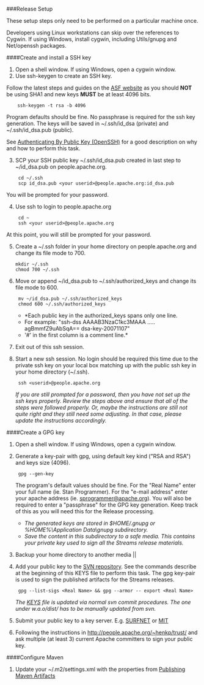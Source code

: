 ###Release Setup

These setup steps only need to be performed on a particular machine once.

Developers using Linux workstations can skip over the references to Cygwin. If using Windows, install cygwin, including Utils/gnupg and Net/openssh packages.

####Create and install a SSH key

1. Open a shell window. If using Windows, open a cygwin window.
2. Use ssh-keygen to create an SSH key.

 Follow the latest steps and guides on the [ASF website](http://www.apache.org/dev/openpgp.html#generate-key) as you should **NOT** be using SHA1 and new keys **MUST** be at least 4096 bits.

        ssh-keygen -t rsa -b 4096

 Program defaults should be fine. No passphrase is required for the ssh key generation. The keys will be saved in ~/.ssh/id_dsa (private) and ~/.ssh/id_dsa.pub (public).

  See [Authenticating By Public Key (OpenSSH)](http://www.networknewz.com/networknewz-10-20030707AuthenticatingbyPublicKeyOpenSSH.html) for a good description on why and how to perform this task.

3. SCP your SSH public key ~/.ssh/id_dsa.pub created in last step to ~/id_dsa.pub on people.apache.org.  
    
        cd ~/.ssh  
        scp id_dsa.pub <your userid>@people.apache.org:id_dsa.pub  

You will be prompted for your password.

4. Use ssh to login to people.apache.org

        cd ~    
        ssh <your userid>@people.apache.org  

  At this point, you will still be prompted for your password.

5.  Create a ~/.ssh folder in your home directory on people.apache.org and change its file mode to 700.

        mkdir ~/.ssh  
        chmod 700 ~/.ssh  

6. Move or append ~/id_dsa.pub to ~/.ssh/authorized_keys and change its file mode to 600.

        mv ~/id_dsa.pub ~/.ssh/authorized_keys
        chmod 600 ~/.ssh/authorized_keys

    *  *Each public key in the authorized_keys spans only one line.
      * For example: "ssh-dss AAAAB3NzaC1kc3MAAA ..... agBmmfZ9uAbSqA== dsa-key-20071107"
    * '#' in the first column is a comment line.*

7. Exit out of this ssh session.
8. Start a new ssh session. No login should be required this time due to the private ssh key on your local box matching up with the public ssh key in your home directory (~/.ssh).

        ssh <userid>@people.apache.org

    *If you are still prompted for a password, then you have not set up the ssh keys properly. Review the steps above and ensure that all of the steps were followed properly. Or, maybe the instructions are still not quite right and they still need some adjusting. In that case, please update the instructions accordingly.*

####Create a GPG key

1. Open a shell window. If using Windows, open a cygwin window.
2. Generate a key-pair with gpg, using default key kind ("RSA and RSA") and keys size (4096).

        gpg --gen-key

    The program's default values should be fine. For the "Real Name" enter your full name (ie. Stan Programmer). For the "e-mail address" enter your apache address (ie. sprogrammer@apache.org). You will also be required to enter a "passphrase" for the GPG key generation. Keep track of this as you will need this for the Release processing.

   * *The generated keys are stored in $HOME/.gnupg or %HOME%\Application Data\gnupg subdirectory.*
   * *Save the content in this subdirectory to a safe media. This contains your private key used to sign all the Streams release materials.*

3. Backup your home directory to another media ||
4. Add your public key to the [SVN repository](https://svn.apache.org/repos/asf/incubator/streams/KEYS). See the commands describe at the beginning of this KEYS file to perform this task. The gpg key-pair is used to sign the published artifacts for the Streams releases.

        gpg --list-sigs <Real Name> && gpg --armor -- export <Real Name>

    *The [KEYS](https://svn.apache.org/repos/asf/incubator/streams/KEYS) file is updated via normal svn commit procedures. The one under w.a.o/dist/ has to be manually updated from svn.*

5. Submit your public key to a key server. E.g. [SURFNET](http://pgp.surfnet.nl:11371/) or [MIT](http://pgp.mit.edu/)

6. Following the instructions in http://people.apache.org/~henkp/trust/ and ask multiple (at least 3) current Apache committers to sign your public key.

####Configure Maven

1. Update your ~/.m2/settings.xml with the properties from [Publishing Maven Artifacts](http://www.apache.org/dev/publishing-maven-artifacts.html#dev-env)
